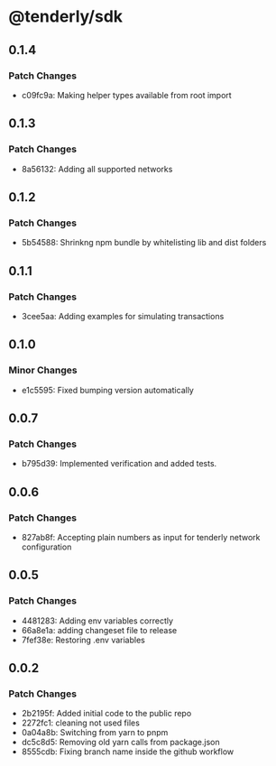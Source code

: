 # @tenderly/sdk

## 0.1.4

### Patch Changes

- c09fc9a: Making helper types available from root import

## 0.1.3

### Patch Changes

- 8a56132: Adding all supported networks

## 0.1.2

### Patch Changes

- 5b54588: Shrinkng npm bundle by whitelisting lib and dist folders

## 0.1.1

### Patch Changes

- 3cee5aa: Adding examples for simulating transactions

## 0.1.0

### Minor Changes

- e1c5595: Fixed bumping version automatically

## 0.0.7

### Patch Changes

- b795d39: Implemented verification and added tests.

## 0.0.6

### Patch Changes

- 827ab8f: Accepting plain numbers as input for tenderly network configuration

## 0.0.5

### Patch Changes

- 4481283: Adding env variables correctly
- 66a8e1a: adding changeset file to release
- 7fef38e: Restoring .env variables

## 0.0.2

### Patch Changes

- 2b2195f: Added initial code to the public repo
- 2272fc1: cleaning not used files
- 0a04a8b: Switching from yarn to pnpm
- dc5c8d5: Removing old yarn calls from package.json
- 8555cdb: Fixing branch name inside the github workflow
